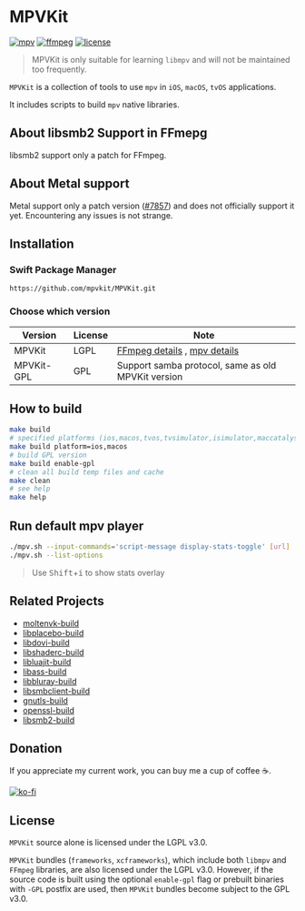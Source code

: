 # MPVKit

[![mpv](https://img.shields.io/badge/mpv-v0.39.0-blue.svg)](https://github.com/mpv-player/mpv)
[![ffmpeg](https://img.shields.io/badge/ffmpeg-n7.1-blue.svg)](https://github.com/FFmpeg/FFmpeg)
[![license](https://img.shields.io/github/license/mpvkit/MPVKit)](https://github.com/mpvkit/MPVKit/main/LICENSE)

> MPVKit is only suitable for learning `libmpv` and will not be maintained too frequently.

`MPVKit` is a collection of tools to use `mpv` in `iOS`, `macOS`, `tvOS` applications.

It includes scripts to build `mpv` native libraries.

## About libsmb2 Support in FFmepg
libsmb2 support only a patch for FFmpeg.

## About Metal support

Metal support only a patch version ([#7857](https://github.com/mpv-player/mpv/pull/7857)) and does not officially support it yet. Encountering any issues is not strange. 

## Installation

### Swift Package Manager

```
https://github.com/mpvkit/MPVKit.git
```

### Choose which version

| Version | License | Note |
|---|---|---|
| MPVKit | LGPL | [FFmpeg details](https://github.com/FFmpeg/FFmpeg/blob/master/LICENSE.md) , [mpv details](https://github.com/mpv-player/mpv/blob/master/Copyright) |
| MPVKit-GPL | GPL | Support samba protocol, same as old MPVKit version |


## How to build

```bash
make build
# specified platforms (ios,macos,tvos,tvsimulator,isimulator,maccatalyst,xros,xrsimulator)
make build platform=ios,macos
# build GPL version
make build enable-gpl
# clean all build temp files and cache
make clean
# see help
make help
```

## Run default mpv player

```bash
./mpv.sh --input-commands='script-message display-stats-toggle' [url]
./mpv.sh --list-options
```

> Use <kbd>Shift</kbd>+<kbd>i</kbd> to show stats overlay

## Related Projects

* [moltenvk-build](https://github.com/mpvkit/moltenvk-build)
* [libplacebo-build](https://github.com/mpvkit/libplacebo-build)
* [libdovi-build](https://github.com/mpvkit/libdovi-build)
* [libshaderc-build](https://github.com/mpvkit/libshaderc-build)
* [libluajit-build](https://github.com/mpvkit/libluajit-build)
* [libass-build](https://github.com/mpvkit/libass-build)
* [libbluray-build](https://github.com/mpvkit/libbluray-build)
* [libsmbclient-build](https://github.com/mpvkit/libsmbclient-build)
* [gnutls-build](https://github.com/mpvkit/gnutls-build)
* [openssl-build](https://github.com/mpvkit/openssl-build)
* [libsmb2-build](https://github.com/WoHal/libsmb2-build.git)

## Donation

If you appreciate my current work, you can buy me a cup of coffee ☕️.

[![ko-fi](https://ko-fi.com/img/githubbutton_sm.svg)](https://ko-fi.com/C0C410P7UN)

## License

`MPVKit` source alone is licensed under the LGPL v3.0.

`MPVKit` bundles (`frameworks`, `xcframeworks`), which include both `libmpv` and `FFmpeg` libraries, are also licensed under the LGPL v3.0. However, if the source code is built using the optional `enable-gpl` flag or prebuilt binaries with `-GPL` postfix are used, then `MPVKit` bundles become subject to the GPL v3.0.